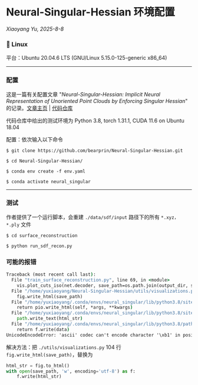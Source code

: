 # Neural-Singular-Hessian 环境配置

*Xiaoyang Yu, 2025-8-8*

### 🐧 Linux
平台：Ubuntu 20.04.6 LTS (GNU/Linux 5.15.0-125-generic x86_64)

---

### 配置

这是一篇有关配置文章 "*Neural-Singular-Hessian: Implicit Neural Representation of Unoriented
Point Clouds by Enforcing Singular Hessian*" 的记录。[文章主页](https://www.bearprin.com/publications/neural-singular-hessian23wang/) | [代码仓库](https://github.com/bearprin/Neural-Singular-Hessian)

代码仓库中给出的测试环境为 Python 3.8, torch 1.31.1, CUDA 11.6 on Ubuntu 18.04

配置：依次输入以下命令


    $ git clone https://github.com/bearprin/Neural-Singular-Hessian.git

    $ cd Neural-Singular-Hessian/

    $ conda env create -f env.yaml 

    $ conda activate neural_singular


---

### 测试

作者提供了一个运行脚本，会重建 `./data/sdf/input` 路径下的所有 `*.xyz， *.ply` 文件


    $ cd surface_reconstruction

    $ python run_sdf_recon.py


### 可能的报错

```cmd
Traceback (most recent call last):
  File "train_surface_reconstruction.py", line 69, in <module>
    vis.plot_cuts_iso(net.decoder, save_path=os.path.join(output_dir, str(batch_idx) + '.html'))
  File "/home/yuxiaoyang/Neural-Singular-Hessian/utils/visualizations.py", line 104, in plot_cuts_iso
    fig.write_html(save_path)
  File "/home/yuxiaoyang/.conda/envs/neural_singular/lib/python3.8/site-packages/plotly/basedatatypes.py", line 3700, in write_html
    return pio.write_html(self, *args, **kwargs)
  File "/home/yuxiaoyang/.conda/envs/neural_singular/lib/python3.8/site-packages/plotly/io/_html.py", line 536, in write_html
    path.write_text(html_str)
  File "/home/yuxiaoyang/.conda/envs/neural_singular/lib/python3.8/pathlib.py", line 1256, in write_text
    return f.write(data)
UnicodeEncodeError: 'ascii' codec can't encode character '\xb1' in position 126938: ordinal not in range(128)
```

解决方法：把 `./utils/visualizations.py` 104 行 `fig.write_html(save_path)`，替换为

```python
html_str = fig.to_html()
with open(save_path, 'w', encoding='utf-8') as f:
    f.write(html_str)
```
